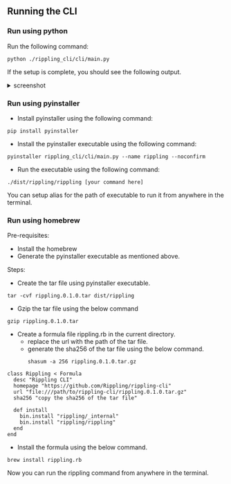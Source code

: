 ## Running the CLI

### Run using python
Run the following command:
```
python ./rippling_cli/cli/main.py
```
If the setup is complete, you should see the following output.
<details>
<summary>screenshot</summary>

![image](https://github.com/Rippling/rippling-cli/assets/88705494/32909c62-f0b4-429a-b288-1b0cbe82089e)
</details>

### Run using pyinstaller
- Install pyinstaller using the following command:
```
pip install pyinstaller
```
- Install the pyinstaller executable using the following command:
```
pyinstaller rippling_cli/cli/main.py --name rippling --noconfirm
```
- Run the executable using the following command:
```
./dist/rippling/rippling [your command here]
```
You can setup alias for the path of executable to run it from anywhere in the terminal.

### Run using homebrew 

Pre-requisites:
- Install the homebrew
- Generate the pyinstaller executable as mentioned above.


Steps:
- Create the tar file using pyinstaller executable.
```
tar -cvf rippling.0.1.0.tar dist/rippling
```
- Gzip the tar file using the below command
```
gzip rippling.0.1.0.tar
```
- Create a formula file rippling.rb in the current directory.
  - replace the url with the path of the tar file.
  - generate the sha256 of the tar file using the below command.
      ```
     shasum -a 256 rippling.0.1.0.tar.gz
      ```
```angular2html
class Rippling < Formula
  desc "Rippling CLI"
  homepage "https://github.com/Rippling/rippling-cli"
  url "file:///path/to/rippling-cli/rippling.0.1.0.tar.gz"
  sha256 "copy the sha256 of the tar file"

  def install
  	bin.install "rippling/_internal"
    bin.install "rippling/rippling"
  end
end
```
- Install the formula using the below command.
```
brew install rippling.rb
```
Now you can run the rippling command from anywhere in the terminal.